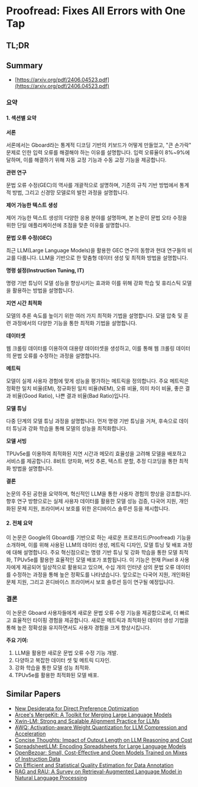 # Proofread: Fixes All Errors with One Tap
## TL;DR
## Summary
- [https://arxiv.org/pdf/2406.04523.pdf](https://arxiv.org/pdf/2406.04523.pdf)

### 요약

#### 1. 섹션별 요약

**서론**

서론에서는 Gboard라는 통계적 디코딩 기반의 키보드가 어떻게 만들었고, "큰 손가락" 문제로 인한 입력 오류를 해결해야 하는 이유를 설명합니다. 입력 오류율이 8%~9%에 달하며, 이를 해결하기 위해 자동 교정 기능과 수동 교정 기능을 제공합니다. 

**관련 연구**

문법 오류 수정(GEC)의 역사를 개괄적으로 설명하며, 기존의 규칙 기반 방법에서 통계적 방법, 그리고 신경망 모델로의 발전 과정을 설명합니다. 

**제어 가능한 텍스트 생성**

제어 가능한 텍스트 생성의 다양한 응용 분야를 설명하며, 본 논문이 문법 오타 수정을 위한 단일 애플리케이션에 초점을 맞춘 이유를 설명합니다. 

**문법 오류 수정(GEC)**

최근 LLM(Large Language Models)을 활용한 GEC 연구의 동향과 현대 연구들의 비교를 다룹니다. LLM을 기반으로 한 맞춤형 데이터 생성 및 최적화 방법을 설명합니다.

**명령 설정(Instruction Tuning, IT)**

명령 기반 튜닝이 모델 성능을 향상시키는 효과와 이를 위해 강화 학습 및 휴리스틱 모델을 활용하는 방법을 설명합니다.

**지연 시간 최적화**

모델의 추론 속도를 높이기 위한 여러 가지 최적화 기법을 설명합니다. 모델 압축 및 훈련 과정에서의 다양한 기능을 통한 최적화 기법을 설명합니다.

**데이터셋**

웹 크롤링 데이터를 이용하여 대용량 데이터셋을 생성하고, 이를 통해 웹 크롤링 데이터의 문법 오류를 수정하는 과정을 설명합니다.

**메트릭**

모델이 실제 사용자 경험에 맞게 성능을 평가하는 메트릭을 정의합니다. 주요 메트릭은 정확한 일치 비율(EM), 정규화된 일치 비율(NEM), 오류 비율, 의미 차이 비율, 좋은 결과 비율(Good Ratio), 나쁜 결과 비율(Bad Ratio)입니다.

**모델 튜닝**

다중 단계의 모델 튜닝 과정을 설명합니다. 먼저 명령 기반 튜닝을 거쳐, 후속으로 데이터 튜닝과 강화 학습을 통해 모델의 성능을 최적화합니다.

**모델 서빙**

TPUv5e를 이용하여 최적화된 지연 시간과 메모리 효율성을 고려해 모델을 배포하고 서비스를 제공합니다. 8비트 양자화, 버킷 추론, 텍스트 분할, 추정 디코딩을 통한 최적화 방법을 설명합니다.

**결론**

논문의 주된 공헌을 요약하며, 혁신적인 LLM을 통한 사용자 경험의 향상을 강조합니다. 향후 연구 방향으로는 실제 사용자 데이터를 활용한 모델 성능 검증, 다국어 지원, 개인화된 문체 지원, 프라이버시 보호를 위한 온디바이스 솔루션 등을 제시합니다.

#### 2. 전체 요약

이 논문은 Google의 Gboard를 기반으로 하는 새로운 프로프리드(Proofread) 기능을 소개하며, 이를 위해 사용된 LLM의 데이터 생성, 메트릭 디자인, 모델 튜닝 및 배포 과정에 대해 설명합니다. 주요 혁신점으로는 명령 기반 튜닝 및 강화 학습을 통한 모델 최적화, TPUv5e를 활용한 효율적인 모델 배포가 포함됩니다. 이 기능은 현재 Pixel 8 사용자에게 제공되어 일상적으로 활용되고 있으며, 수십 개의 인터넷 상의 문법 오류 데이터를 수정하는 과정을 통해 높은 정확도를 나타냈습니다. 앞으로는 다국어 지원, 개인화된 문체 지원, 그리고 온디바이스 프라이버시 보호 솔루션 등이 연구될 예정입니다.

### 결론

이 논문은 Gboard 사용자들에게 새로운 문법 오류 수정 기능을 제공함으로써, 더 빠르고 효율적인 타이핑 경험을 제공합니다. 새로운 메트릭과 최적화된 데이터 생성 기법을 통해 높은 정확성을 유지하면서도 사용자 경험을 크게 향상시킵니다.

**주요 기여:**
1. LLM을 활용한 새로운 문법 오류 수정 기능 개발.
2. 다양하고 복잡한 데이터 셋 및 메트릭 디자인.
3. 강화 학습을 통한 모델 성능 최적화.
4. TPUv5e를 활용한 최적화된 모델 배포.

## Similar Papers
- [New Desiderata for Direct Preference Optimization](2407.09072.md)
- [Arcee's MergeKit: A Toolkit for Merging Large Language Models](2403.13257.md)
- [Xwin-LM: Strong and Scalable Alignment Practice for LLMs](2405.20335.md)
- [AWQ: Activation-aware Weight Quantization for LLM Compression and Acceleration](2306.00978.md)
- [Concise Thoughts: Impact of Output Length on LLM Reasoning and Cost](2407.19825.md)
- [SpreadsheetLLM: Encoding Spreadsheets for Large Language Models](2407.09025.md)
- [OpenBezoar: Small, Cost-Effective and Open Models Trained on Mixes of Instruction Data](2404.12195.md)
- [On Efficient and Statistical Quality Estimation for Data Annotation](2405.11919.md)
- [RAG and RAU: A Survey on Retrieval-Augmented Language Model in Natural Language Processing](2404.19543.md)
